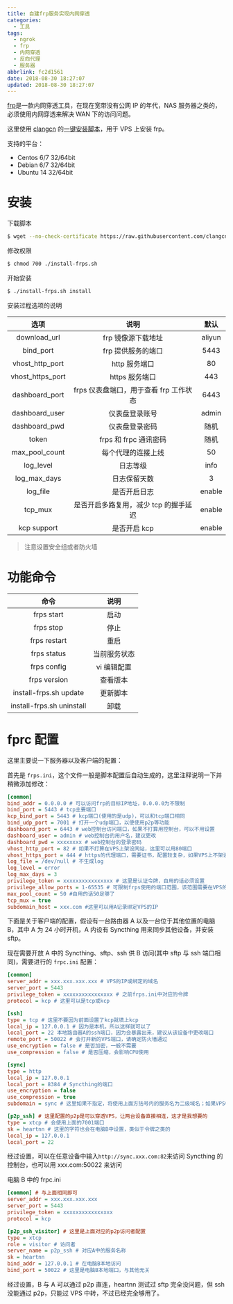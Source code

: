 ```yaml
---
title: 自建frp服务实现内网穿透
categories:
  - 工具
tags:
  - ngrok
  - frp
  - 内网穿透
  - 反向代理
  - 服务器
abbrlink: fc2d1561
date: 2018-08-30 18:27:07
updated: 2018-08-30 18:27:07
---
```


[frp](https://github.com/fatedier/frp)是一款内网穿透工具，在现在宽带没有公网 IP 的年代，NAS 服务器之类的，必须使用内网穿透来解决 WAN 下的访问问题。

这里使用 [clangcn](https://github.com/clangcn/onekey-install-shell/tree/master/frps) 的[一键安装脚本](http://koolshare.cn/thread-65379-1-1.html)，用于 VPS 上安装 frp。

支持的平台：

- Centos 6/7 32/64bit
- Debian 6/7 32/64bit
- Ubuntu 14 32/64bit

# 安装

下载脚本

```bash
$ wget --no-check-certificate https://raw.githubusercontent.com/clangcn/onekey-install-shell/master/frps/install-frps.sh -O ./install-frps.sh
```

修改权限

```bash
$ chmod 700 ./install-frps.sh
```

开始安装

```bash
$ ./install-frps.sh install
```

<!--more-->

安装过程选项的说明

|       选项       |                  说明                  |  默认  |
| :--------------: | :------------------------------------: | :----: |
|   download_url   |           frp 镜像源下载地址           | aliyun |
|    bind_port     |           frp 提供服务的端口           |  5443  |
| vhost_http_port  |             http 服务端口              |   80   |
| vhost_https_port |             https 服务端口             |  443   |
|  dashboard_port  | frps 仪表盘端口，用于查看 frp 工作状态 |  6443  |
|  dashboard_user  |             仪表盘登录账号             | admin  |
|  dashboard_pwd   |             仪表盘登录密码             |  随机  |
|      token       |         frps 和 frpc 通讯密码          |  随机  |
|  max_pool_count  |           每个代理的连接上线           |   50   |
|    log_level     |                日志等级                |  info  |
|   log_max_days   |              日志保留天数              |   3    |
|     log_file     |              是否开启日志              | enable |
|     tcp_mux      | 是否开启多路复用，减少 tcp 的握手延迟  | enable |
|   kcp support    |              是否开启 kcp              | enable |

> 注意设置安全组或者防火墙

# 功能命令

|           命令            |     说明     |
| :-----------------------: | :----------: |
|        frps start         |     启动     |
|         frps stop         |     停止     |
|       frps restart        |     重启     |
|        frps status        | 当前服务状态 |
|        frps config        | vi 编辑配置  |
|       frps version        |   查看版本   |
|  install-frps.sh update   |   更新脚本   |
| install-frps.sh uninstall |     卸载     |

# fprc 配置

这里主要说一下服务器以及客户端的配置：

首先是 `frps.ini`，这个文件一般是脚本配置后自动生成的，这里注释说明一下并稍微添加修改：

```ini
[common]
bind_addr = 0.0.0.0 # 可以访问frp的目标IP地址，0.0.0.0为不限制
bind_port = 5443 # tcp主要端口
kcp_bind_port = 5443 # kcp端口(使用的是udp)，可以和tcp端口相同
bind_udp_port = 7001 # 打开一个udp端口，以便使用p2p等功能
dashboard_port = 6443 # web控制台访问端口，如果不打算用控制台，可以不用设置
dashboard_user = admin # web控制台的用户名，建议更改
dashboard_pwd = xxxxxxxx # web控制台的登录密码
vhost_http_port = 82 # 如果不打算在VPS上架设网站，这里可以用80端口
vhost_https_port = 444 # https的代理端口，需要证书，配置较复杂，如果VPS上不架设网站，这里可以用443端口
log_file = /dev/null # 不生成log
log_level = error
log_max_days = 3
privilege_token = xxxxxxxxxxxxxxxx # 这里是认证令牌，自用的话必须设置
privilege_allow_ports = 1-65535 # 可限制frps使用的端口范围，该范围需要在VPS的防火墙中打开
max_pool_count = 50 #自用的话50足够了
tcp_mux = true
subdomain_host = xxx.com #这里可以用A记录绑定VPS的IP
```

下面是关于客户端的配置，假设有一台路由器 A 以及一台位于其他位置的电脑 B，其中 A 为 24 小时开机，A 内设有 Syncthing 用来同步其他设备，并安装 sftp。

现在需要开放 A 中的 Syncthing、sftp、ssh 供 B 访问(其中 sftp 与 ssh 端口相同)，需要进行的 `frpc.ini` 配置：

```ini
[common]
server_addr = xxx.xxx.xxx.xxx # VPS的IP或绑定的域名
server_port = 5443
privilege_token = xxxxxxxxxxxxxxxx # 之前frps.ini中对应的令牌
protocol = kcp # 这里可以是tcp或kcp

[ssh]
type = tcp # 这里不要因为前面设置了kcp就填上kcp
local_ip = 127.0.0.1 # 因为是本机，所以这样就可以了
local_port = 22 本地路由器A的ssh端口，因为会暴露出来，建议从该设备中更改端口
remote_port = 50022 # 会打开新的VPS端口，请确定防火墙通过
use_encryption = false # 是否加密，一般不需要
use_compression = false # 是否压缩，会影响CPU使用

[sync]
type = http
local_ip = 127.0.0.1
local_port = 8384 # Syncthing的端口
use_encryption = false
use_compression = true
subdomain = sync # 这里如果不指定，将使用上面方括号内的服务名为二级域名；如果VPS中没指定subdomain_host，则这里需要用custom_domains来指定一个访问域名，该域名应当解析到VPS上

[p2p_ssh] # 这里配置的p2p是可以穿透VPS，让两台设备直接相连，这才是我想要的
type = xtcp # 会使用上面的7001端口
sk = heartnn # 这里的字符也会在电脑B中设置，类似于令牌之类的
local_ip = 127.0.0.1
local_port = 22
```

经过设置，可以在任意设备中输入`http://sync.xxx.com:82`来访问 Syncthing 的控制台，也可以用 xxx.com:50022 来访问

电脑 B 中的 frpc.ini

```ini
[common] # 与上面相同即可
server_addr = xxx.xxx.xxx.xxx
server_port = 5443
privilege_token = xxxxxxxxxxxxxxxx
protocol = kcp

[p2p_ssh_visitor] # 这里是上面对应的p2p访问者配置
type = xtcp
role = visitor # 访问者
server_name = p2p_ssh # 对应A中的服务名称
sk = heartnn
bind_addr = 127.0.0.1 # 在电脑B本地访问
bind_port = 50022 # 这里是电脑B本地端口，与其他无关
```

经过设置，B 与 A 可以通过 p2p 直连，heartnn 测试过 sftp 完全没问题，但 ssh 没能通过 p2p，只能过 VPS 中转，不过已经完全够用了。
